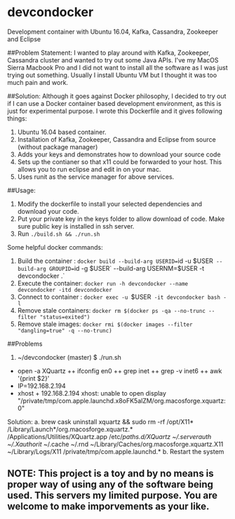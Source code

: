 # devcondocker
Development container with Ubuntu 16.04, Kafka, Cassandra, Zookeeper and Eclipse

##Problem Statement: 
I wanted to play around with Kafka, Zookeeper, Cassandra cluster and wanted to try out some Java APIs. I've my MacOS Sierra Macbook Pro and I did not want to install all the software as I was just trying out something. Usually I install Ubuntu VM but I thought it was too much pain and work. 

##Solution: 
Although it goes against Docker philosophy, I decided to try out if I can use a Docker container based development environment, as this is just for experimental purpose. I wrote this Dockerfile and it gives following things:
1. Ubuntu 16.04 based container.
2. Installation of Kafka, Zookeeper, Cassandra and Eclipse from source (without package manager)
3. Adds your keys and demonstrates how to download your source code
4. Sets up the contianer so that x11 could be forwarded to your host. This allows you to run eclipse and edit in on your mac.
5. Uses runit as the service manager for above services.


##Usage: 
1. Modify the dockerfile to install your selected dependencies and download your code.
2. Put your private key in the keys folder to allow download of code. Make sure public key is installed in ssh server.
3. Run `./build.sh && ./run.sh`


Some helpful docker commands:

1. Build the container  : `docker build --build-arg USERID=`id -u $USER` --build-arg GROUPID=`id -g $USER` --build-arg USERNM=$USER -t devcondocker .`
2. Execute the container: `docker run -h devcondocker --name devcondocker -itd devcondocker`
3. Connect to container : `docker exec -u `$USER` -it devcondocker bash -l`
4. Remove stale containers: `docker rm $(docker ps -qa --no-trunc --filter "status=exited")`
5. Remove stale images: `docker rmi $(docker images --filter "dangling=true" -q --no-trunc)`



##Problems

1. ~/devcondocker (master) $ ./run.sh 
+ open -a XQuartz
++ ifconfig en0
++ grep inet
++ grep -v inet6
++ awk '{print $2}'
+ IP=192.168.2.194
+ xhost + 192.168.2.194
xhost:  unable to open display "/private/tmp/com.apple.launchd.x8oFK5alZM/org.macosforge.xquartz:0"


Solution: 
a. brew cask uninstall xquartz && sudo rm -rf /opt/X11* /Library/Launch*/org.macosforge.xquartz.* /Applications/Utilities/XQuartz.app /etc/*paths.d/*XQuartz  ~/.serverauth*  ~/.Xauthorit*  ~/.cache  ~/.rnd  ~/Library/Caches/org.macosforge.xquartz.X11 ~/Library/Logs/X11 /private/tmp/com.apple.launchd.* 
b. Restart the system



	
## NOTE: This project is a toy and by no means is proper way of using any of the software being used. This servers my limited purpose. You are welcome to make imporvements as your like.
